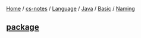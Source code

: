 [Home](https://mengxianbin.github.io) /
[cs-notes](https://mengxianbin.github.io/cs-notes/site) /
[Language](https://mengxianbin.github.io/cs-notes/site/Language) /
[Java](https://mengxianbin.github.io/cs-notes/site/Language/Java) /
[Basic](https://mengxianbin.github.io/cs-notes/site/Language/Java/Basic) /
[Naming](https://mengxianbin.github.io/cs-notes/site/Language/Java/Basic/Naming)

## [package](https://mengxianbin.github.io/cs-notes/site/Language/Java/Basic/Naming/package)
